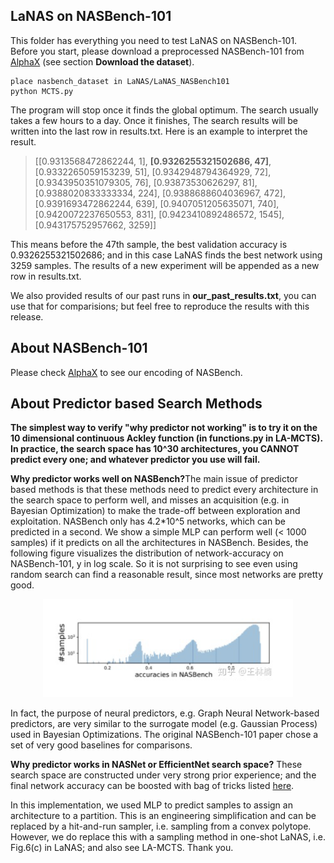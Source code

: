 ## LaNAS on NASBench-101

This folder has everything you need to test LaNAS on NASBench-101. Before you start, please download a preprocessed NASBench-101 from <a href="https://github.com/linnanwang/AlphaX-NASBench101">AlphaX</a> (see section <b>Download the dataset</b>).
```
place nasbench_dataset in LaNAS/LaNAS_NASBench101
python MCTS.py
```
The program will stop once it finds the global optimum. The search usually takes a few hours to a day. Once it finishes, The search results will be written into the last row in results.txt. Here is an example to interpret the result.

>[[0.9313568472862244, 1], <b>[0.9326255321502686, 47]</b>, [0.9332265059153239, 51], [0.9342948794364929, 72], [0.9343950351079305, 76], [0.93873530626297, 81], [0.9388020833333334, 224], [0.9388688604036967, 472], [0.9391693472862244, 639], [0.9407051205635071, 740], [0.9420072237650553, 831], [0.9423410892486572, 1545], [0.943175752957662, 3259]]

This means before the 47th sample, the best validation accuracy is 0.9326255321502686; and in this case LaNAS finds the best network using 3259 samples. The results of a new experiment will be appended as a new row in results.txt.

We also provided results of our past runs in <b>our_past_results.txt</b>, you can use that for comparisions; but feel free to reproduce the results with this release.

## About NASBench-101
Please check <a href="https://github.com/linnanwang/AlphaX-NASBench101">AlphaX</a> to see our encoding of NASBench.

## About Predictor based Search Methods

<b>The simplest way to verify "why predictor not working" is to try it on the 10 dimensional continuous Ackley function (in functions.py in LA-MCTS). In practice, the search space has 10^30 architectures, you CANNOT predict every one; and whatever predictor you use will fail.</b>

<b>Why predictor works well on NASBench?</b>The main issue of predictor based methods is that these methods need to predict every architecture in the search space to perform well, and misses an acquisition (e.g. in Bayesian Optimization) to make the trade-off between exploration and exploitation. NASBench only has 4.2*10^5 networks, which can be predicted in a second. We show a simple MLP can perform well (< 1000 samples) if it predicts on all the architectures in NASBench. Besides, the following figure visualizes the distribution of network-accuracy on NASBench-101, y in log scale. So it is not surprising to see even using random search can find a reasonable result, since most networks are pretty good.

<p align="center">
<img src='https://github.com/linnanwang/paper-image-repo/blob/master/LaNAS/nasbench_distribution.png?raw=true' width="400">
</p>

In fact, the purpose of neural predictors, e.g. Graph Neural Network-based predictors, are very similar to the surrogate model (e.g. Gaussian Process) used in Bayesian Optimizations. The original NASBench-101 paper chose a set of very good baselines for comparisons.


<b>Why predictor works in NASNet or EfficientNet search space?</b> These search space are constructed under very strong prior experience; and the final network accuracy can be boosted with bag of tricks listed <a href="https://github.com/facebookresearch/LaMCTS/tree/master/LaNAS/LaNet">here</a>.

In this implementation, we used MLP to predict samples to assign an architecture to a partition. This is an engineering simplification and can be replaced by a hit-and-run sampler, i.e. sampling from a convex polytope. However, we do replace this with a sampling method in one-shot LaNAS, i.e. Fig.6(c) in LaNAS; and also see LA-MCTS. Thank you.
